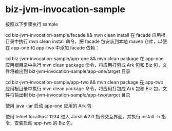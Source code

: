 # biz-jvm-invocation-sample
按照以下步骤执行 sample

cd biz-jvm-invocation-sample/facade && mvn clean install 在 facade 应用根目录中执行 mvn clean install 命令，把 facade 包安装到本地 maven 仓库，以便在 app-one 和 app-two 中添加 facade 依赖：

cd biz-jvm-invocation-sample/app-one && mvn clean package 在 app-one 应用根目录中执行 mvn clean package 命令，将应用打包成 Ark 包和 Biz 包，文件将输出到 biz-jvm-invocation-sample/app-one/target 目录

cd biz-jvm-invocation-sample/app-two && mvn clean package 在 app-two 应用根目录中执行 mvn clean package 命令，将应用打包成 Ark 包和 Biz 包，文件将输出到 biz-jvm-invocation-sample/app-two/target 目录

使用 java -jar 启动 app-one 应用的 Ark 包

使用 telnet localhost 1234 进入 Jarslink2.0 指令交互界面，并执行 install -b 指令，安装启动 app-two 的 Biz 包。

